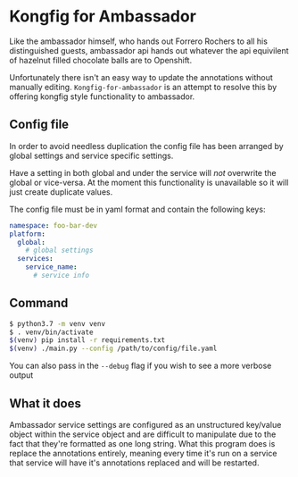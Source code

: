 # Kongfig for Ambassador

Like the ambassador himself, who hands out Forrero Rochers to all his distinguished guests, ambassador api hands out
whatever the api equivilent of hazelnut filled chocolate balls are to Openshift.

Unfortunately there isn't an easy way to update the annotations without manually editing. `Kongfig-for-ambassador` is an
attempt to resolve this by offering kongfig style functionality to ambassador.

## Config file

In order to avoid needless duplication the config file has been arranged by global settings and service specific settings.

Have a setting in both global and under the service will *not* overwrite the global or vice-versa. At the moment this functionality
is unavailable so it will just create duplicate values.

The config file must be in yaml format and contain the following keys:

```yaml
namespace: foo-bar-dev
platform:
  global:
    # global settings
  services:
    service_name:
      # service info
```

## Command

```bash
$ python3.7 -m venv venv
$ . venv/bin/activate
$(venv) pip install -r requirements.txt
$(venv) ./main.py --config /path/to/config/file.yaml
```

You can also pass in the `--debug` flag if you wish to see a more verbose output

## What it does

Ambassador service settings are configured as an unstructured key/value object within the service object and are difficult
to manipulate due to the fact that they're formatted as one long string. What this program does is replace the annotations
entirely, meaning every time it's run on a service that service will have it's annotations replaced and will be restarted.
